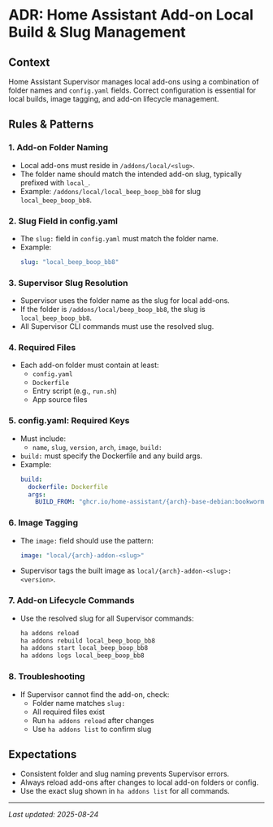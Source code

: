 # ADR: Home Assistant Add-on Local Build & Slug Management

## Context
Home Assistant Supervisor manages local add-ons using a combination of folder names and `config.yaml` fields. Correct configuration is essential for local builds, image tagging, and add-on lifecycle management.

## Rules & Patterns

### 1. Add-on Folder Naming
- Local add-ons must reside in `/addons/local/<slug>`.
- The folder name should match the intended add-on slug, typically prefixed with `local_`.
- Example: `/addons/local/local_beep_boop_bb8` for slug `local_beep_boop_bb8`.

### 2. Slug Field in config.yaml
- The `slug:` field in `config.yaml` must match the folder name.
- Example:
  ```yaml
  slug: "local_beep_boop_bb8"
  ```

### 3. Supervisor Slug Resolution
- Supervisor uses the folder name as the slug for local add-ons.
- If the folder is `/addons/local/beep_boop_bb8`, the slug is `local_beep_boop_bb8`.
- All Supervisor CLI commands must use the resolved slug.

### 4. Required Files
- Each add-on folder must contain at least:
  - `config.yaml`
  - `Dockerfile`
  - Entry script (e.g., `run.sh`)
  - App source files

### 5. config.yaml: Required Keys
- Must include:
  - `name`, `slug`, `version`, `arch`, `image`, `build:`
- `build:` must specify the Dockerfile and any build args.
- Example:
  ```yaml
  build:
    dockerfile: Dockerfile
    args:
      BUILD_FROM: "ghcr.io/home-assistant/{arch}-base-debian:bookworm"
  ```

### 6. Image Tagging
- The `image:` field should use the pattern:
  ```yaml
  image: "local/{arch}-addon-<slug>"
  ```
- Supervisor tags the built image as `local/{arch}-addon-<slug>:<version>`.

### 7. Add-on Lifecycle Commands
- Use the resolved slug for all Supervisor commands:
  ```bash
  ha addons reload
  ha addons rebuild local_beep_boop_bb8
  ha addons start local_beep_boop_bb8
  ha addons logs local_beep_boop_bb8
  ```

### 8. Troubleshooting
- If Supervisor cannot find the add-on, check:
  - Folder name matches `slug:`
  - All required files exist
  - Run `ha addons reload` after changes
  - Use `ha addons list` to confirm slug

## Expectations
- Consistent folder and slug naming prevents Supervisor errors.
- Always reload add-ons after changes to local add-on folders or config.
- Use the exact slug shown in `ha addons list` for all commands.

---

_Last updated: 2025-08-24_
